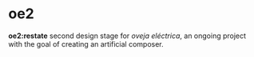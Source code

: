 # oe2

**oe2:restate**
second design stage for _oveja eléctrica_, an ongoing project with the goal of creating an artificial composer.
